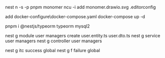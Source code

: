 nest n -s -p pnpm monomer
ncu -i
add monomer.drawio.svg .editorconfig

add docker-configure\docker-compose.yaml
docker-compose up -d

pnpm i @nestjs/typeorm typeorm mysql2

nest g module user managers
create user.entity.ts user.dto.ts
nest g service user managers
nest g controller user managers

nest g itc success global
nest g f failure global
